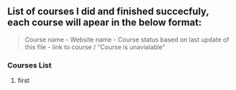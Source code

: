 
## List of courses I did and finished succecfuly, each course will apear in the below format:
> Course name - Website name - Course status based on last update of this file - link to course / "Course is unavialable"

### Courses List

 1. first
